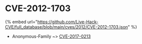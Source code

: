 # CVE-2012-1703
{% embed url="https://github.com/Live-Hack-CVE/full_database/blob/main/cves/2012/CVE-2012-1703.json" %}

* Anonymous-Family ~> [CVE-2017-0213](https://www.alice-snow.ru/2012/database/cve-2012-1703/cve-2017-0213-anonymous-family)